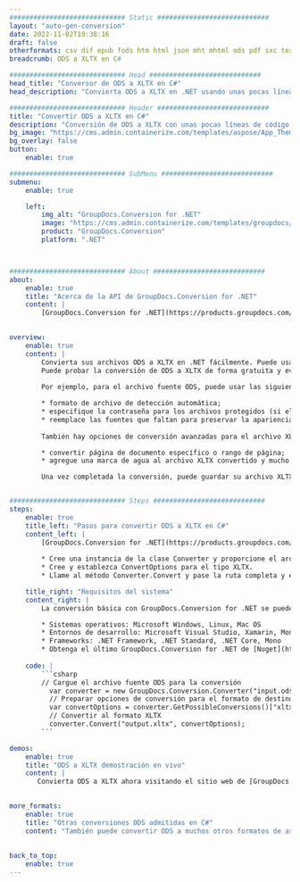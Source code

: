```yaml
---
############################# Static ############################
layout: "auto-gen-conversion"
date: 2022-11-02T19:38:16
draft: false
otherformats: csv dif epub fods htm html json mht mhtml ods pdf sxc tex tsv xlam xls xlsb xlsm xlsx xlt xltm xltx xml xps
breadcrumb: ODS a XLTX en C#

############################# Head ############################
head_title: "Conversor de ODS a XLTX en C#"
head_description: "Convierta ODS a XLTX en .NET usando unas pocas líneas de código. Utilice la API de conversión de documentos de GroupDocs para convertir más de 160 formatos de archivo."

############################# Header ############################
title: "Convertir ODS a XLTX en C#"
description: "Conversión de ODS a XLTX con unas pocas líneas de código .NET"
bg_image: "https://cms.admin.containerize.com/templates/aspose/App_Themes/V3/images/bg/header1.png"
bg_overlay: false
button:
    enable: true

############################# SubMenu ############################
submenu:
    enable: true

    left:
        img_alt: "GroupDocs.Conversion for .NET"
        image: "https://cms.admin.containerize.com/templates/groupdocs/images/product-logos/90x90-noborder/groupdocs-conversion-net.png"
        product: "GroupDocs.Conversion"
        platform: ".NET"



############################# About ############################
about:
    enable: true
    title: "Acerca de la API de GroupDocs.Conversion for .NET"
    content: |
        [GroupDocs.Conversion for .NET](https://products.groupdocs.com/conversion/net/) se puede usar para convertir Microsoft Word, Excel, PowerPoint, PDF, Visio y otros formatos. GroupDocs.Conversion es una API independiente que es adecuada para sistemas internos y de back-end donde se requiere un alto rendimiento. No depende de ningún software como Microsoft u Open Office.
    

overview:
    enable: true
    content: |
        Convierta sus archivos ODS a XLTX en .NET fácilmente. Puede usar solo un par de líneas de código C# en cualquier plataforma de su elección, como Windows, Linux, macOS.
        Puede probar la conversión de ODS a XLTX de forma gratuita y evaluar la calidad de los resultados de la conversión. Junto con los escenarios de conversión de archivos simples, puede probar opciones más avanzadas para cargar el archivo de origen ODS y para guardar el resultado de salida XLTX. 
        
        Por ejemplo, para el archivo fuente ODS, puede usar las siguientes opciones de carga:

        * formato de archivo de detección automática;
        * especifique la contraseña para los archivos protegidos (si el formato de archivo lo admite);
        * reemplace las fuentes que faltan para preservar la apariencia del documento.
        
        También hay opciones de conversión avanzadas para el archivo XLTX:

        * convertir página de documento específico o rango de página;
        * agregue una marca de agua al archivo XLTX convertido y mucho más.

        Una vez completada la conversión, puede guardar su archivo XLTX en la ruta del archivo local o en cualquier almacenamiento de terceros como FTP, Amazon S3, Google Drive, Dropbox, etc. Tenga en cuenta que para convertir ODS a XLTX no es necesario instalar ningún software adicional, como MS Office, Open Office, Adobe Acrobat Reader, etc.


############################# Steps ############################
steps:
    enable: true
    title_left: "Pasos para convertir ODS a XLTX en C#"
    content_left: |
        [GroupDocs.Conversion for .NET](https://products.groupdocs.com/conversion/net/) facilita a los desarrolladores convertir un archivo ODS a XLTX con unas pocas líneas de código.
        
        * Cree una instancia de la clase Converter y proporcione el archivo ODS con la ruta completa
        * Cree y establezca ConvertOptions para el tipo XLTX.
        * Llame al método Converter.Convert y pase la ruta completa y el formato (XLTX) como parámetro

    title_right: "Requisitos del sistema"
    content_right: |
        La conversión básica con GroupDocs.Conversion for .NET se puede realizar en unos pocos pasos simples. Nuestras API son compatibles con todas las principales plataformas y sistemas operativos. Antes de ejecutar el código a continuación, asegúrese de tener instalados los siguientes requisitos previos en su sistema.

        * Sistemas operativos: Microsoft Windows, Linux, Mac OS
        * Entornos de desarrollo: Microsoft Visual Studio, Xamarin, MonoDevelop
        * Frameworks: .NET Framework, .NET Standard, .NET Core, Mono
        * Obtenga el último GroupDocs.Conversion for .NET de [Nuget](https://www.nuget.org/packages/groupdocs.conversion)
         
    code: |
        ```csharp    
        // Cargue el archivo fuente ODS para la conversión
          var converter = new GroupDocs.Conversion.Converter("input.ods");
          // Preparar opciones de conversión para el formato de destino XLTX
          var convertOptions = converter.GetPossibleConversions()["xltx"].ConvertOptions;
          // Convertir al formato XLTX
          converter.Convert("output.xltx", convertOptions);
        ```

demos:
    enable: true
    title: "ODS a XLTX demostración en vivo"
    content: |
       Convierta ODS a XLTX ahora visitando el sitio web de [GroupDocs.Conversion App](https://products.groupdocs.app/conversion/family). La demostración en línea tiene las siguientes ventajas
          

more_formats:
    enable: true
    title: "Otras conversiones ODS admitidas en C#"
    content: "También puede convertir ODS a muchos otros formatos de archivo. Consulte la lista a continuación."
       
       
back_to_top:
    enable: true
---
```


